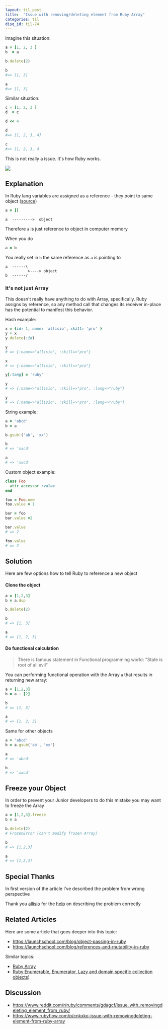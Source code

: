 ```yaml
---
layout: til_post
title:  "Issue with removing/deleting element from Ruby Array"
categories: til
disq_id: til-74
---
```



Imagine this situation:


```ruby
a = [1, 2, 3 ]
b  = a

b.delete(2)

b
#=> [1, 3]

a
#=> [1, 3]
```

Similar situation:


```ruby
c = [1, 2, 3 ]
d  = c

d << 4

d
#=> [1, 2, 3, 4]

c
#=> [1, 2, 3, 4
```

This is not really a issue. It's how Ruby works.

![](https://meme.eq8.eu/feature.jpg)

## Explanation


In Ruby lang  variables are assigned as a reference - they point to same
object ([source](https://www.ruby-lang.org/en/documentation/faq/4/#assignment))



```ruby
a = []
```

```
a  --------->  object
```

Therefore `a` is just reference to object in computer memory

When you do

```ruby
a = b
```

You really set in `b` the same reference as `a` is pointing to


```
a  ------\
          >----> object
b  ------/
```


### It's not just Array

This doesn't really have anything to do with Array, specifically. Ruby assigns by reference, so any method call that changes its receiver in-place has the potential to manifest this behavior.


Hash example:

```ruby
x = {id: 1, name: 'allisio', skill: 'pro' }
y = x
y.delete(:id)

y
# => {:name=>"allisio", :skill=>"pro"}

x
# => {:name=>"allisio", :skill=>"pro"}

y[:lang] = 'ruby'

y
# => {:name=>"allisio", :skill=>"pro", :lang=>"ruby"}

y
# => {:name=>"allisio", :skill=>"pro", :lang=>"ruby"}
```

String example:

```ruby
a = 'abcd'
b = a

b.gsub!('ab', 'xx')

b
# => 'xxcd'

a
# => 'xxcd'
```

Custom object example:

```ruby
class Foo
  attr_accessor :value
end

foo = Foo.new
foo.value = 1

bar = foo
bar.value =2

bar.value
# => 2

foo.value
# => 2
```


## Solution

Here are few options how to tell Ruby to reference a new object


#### Clone the object

```ruby
a = [1,2,3]
b = a.dup

b.delete(2)

b
# => [1, 3]

a
# => [1, 2, 3]
```

#### Do functional calculation

> There is famous statement in Functional programming world: "State is root of all evil"

You can performing functional operation  with the Array `a`  that results in returning new array:


```ruby
a = [1,2,3]
b = a - [2]

b
# => [1, 3]

a
# => [1, 2, 3]
```

Same for other objects

```ruby
a = 'abcd'
b = a.gsub('ab', 'xx')

a
# => 'abcd'

b
# => 'xxcd'
```

## Freeze your Object

In order to prevent your Junior developers to do this mistake you may
want to freeze the Array

```ruby
a = [1,2,3].freeze
b = a

b.delete(2)
# FrozenError (can't modify frozen Array)

b
# => [1,2,3]

a
# => [1,2,3]
```

## Special Thanks

In first version of the article I've described the problem from wrong
perspective

Thank you [allisio](https://www.reddit.com/user/allisio/) for the [help](https://www.reddit.com/r/ruby/comments/gdagcf/issue_with_removingdeleting_element_from_ruby/fpg7t8m?utm_source=share&utm_medium=web2x) on describing the problem correctly

## Related Articles


Here are some article that goes deeper into this topic:

* <https://launchschool.com/blog/object-passing-in-ruby>
* <https://launchschool.com/blog/references-and-mutability-in-ruby>

Similar topics:

* [Ruby Array](https://blog.eq8.eu/til/ruby-array.html)
* [Ruby Enumerable, Enumerator, Lazy and domain specific collection objects](https://blog.eq8.eu/article/ruby-enumerable-enumerator-lazy-and-domain-specific-collections.html))


## Discussion

* <https://www.reddit.com/r/ruby/comments/gdagcf/issue_with_removingdeleting_element_from_ruby/>
* <https://www.rubyflow.com/p/cnkxko-issue-with-removingdeleting-element-from-ruby-array>
